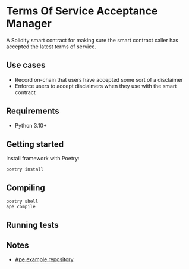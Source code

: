 # Terms Of Service Acceptance Manager

A Solidity smart contract for making sure the smart contract caller
has accepted the latest terms of service.

## Use cases

- Record on-chain that users have accepted some sort of a disclaimer 
- Enforce users to accept disclaimers when they use with the smart contract

## Requirements

- Python 3.10+

## Getting started

Install framework with Poetry:

```
poetry install
```

## Compiling

```shell
poetry shell
ape compile
```

## Running tests

## Notes

- [Ape example repository]().